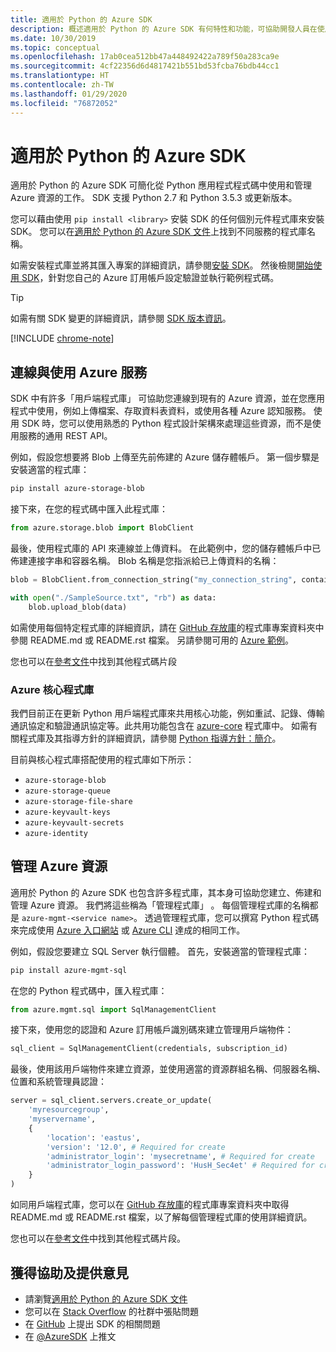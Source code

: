 ```yaml
---
title: 適用於 Python 的 Azure SDK
description: 概述適用於 Python 的 Azure SDK 有何特性和功能，可協助開發人員在使用 Azure 服務時更具生產力。
ms.date: 10/30/2019
ms.topic: conceptual
ms.openlocfilehash: 17ab0cea512bb47a448492422a789f50a283ca9e
ms.sourcegitcommit: 4cf22356d6d4817421b551bd53fcba76bdb44cc1
ms.translationtype: HT
ms.contentlocale: zh-TW
ms.lasthandoff: 01/29/2020
ms.locfileid: "76872052"
---
```

# <a name="azure-sdk-for-python"></a>適用於 Python 的 Azure SDK

適用於 Python 的 Azure SDK 可簡化從 Python 應用程式程式碼中使用和管理 Azure 資源的工作。 SDK 支援 Python 2.7 和 Python 3.5.3 或更新版本。

您可以藉由使用 `pip install <library>` 安裝 SDK 的任何個別元件程式庫來安裝 SDK。 您可以在[適用於 Python 的 Azure SDK 文件](https://azure.github.io/azure-sdk-for-python/)上找到不同服務的程式庫名稱。

如需安裝程式庫並將其匯入專案的詳細資訊，請參閱[安裝 SDK](python-sdk-azure-install.md)。 然後檢閱[開始使用 SDK](python-sdk-azure-get-started.yml)，針對您自己的 Azure 訂用帳戶設定驗證並執行範例程式碼。

> [!TIP]
> 如需有關 SDK 變更的詳細資訊，請參閱 [SDK 版本資訊](https://azure.github.io/azure-sdk/)。

[!INCLUDE [chrome-note](includes/chrome-note.md)]

## <a name="connect-and-use-azure-services"></a>連線與使用 Azure 服務

SDK 中有許多「用戶端程式庫」  可協助您連線到現有的 Azure 資源，並在您應用程式中使用，例如上傳檔案、存取資料表資料，或使用各種 Azure 認知服務。 使用 SDK 時，您可以使用熟悉的 Python 程式設計架構來處理這些資源，而不是使用服務的通用 REST API。

例如，假設您想要將 Blob 上傳至先前佈建的 Azure 儲存體帳戶。 第一個步驟是安裝適當的程式庫：

```bash
pip install azure-storage-blob
```

接下來，在您的程式碼中匯入此程式庫：

```python
from azure.storage.blob import BlobClient
```

最後，使用程式庫的 API 來連線並上傳資料。 在此範例中，您的儲存體帳戶中已佈建連接字串和容器名稱。 Blob 名稱是您指派給已上傳資料的名稱：

```python
blob = BlobClient.from_connection_string("my_connection_string", container="mycontainer", blob="my_blob")

with open("./SampleSource.txt", "rb") as data:
    blob.upload_blob(data)
```

如需使用每個特定程式庫的詳細資訊，請在 [GitHub 存放庫](https://github.com/Azure/azure-sdk-for-python/tree/master/sdk)的程式庫專案資料夾中參閱 README.md  或 README.rst  檔案。 另請參閱可用的 [Azure 範例](https://docs.microsoft.com/samples/browse/?languages=python)。

您也可以在[參考文件](/python/api?view=azure-python)中找到其他程式碼片段

### <a name="the-azure-core-library"></a>Azure 核心程式庫

我們目前正在更新 Python 用戶端程式庫來共用核心功能，例如重試、記錄、傳輸通訊協定和驗證通訊協定等。此共用功能包含在 [azure-core](https://github.com/Azure/azure-sdk-for-python/tree/master/sdk/core/azure-core) 程式庫中。 如需有關程式庫及其指導方針的詳細資訊，請參閱 [Python 指導方針：簡介](https://azure.github.io/azure-sdk/python_introduction.html)。

目前與核心程式庫搭配使用的程式庫如下所示：

- `azure-storage-blob`
- `azure-storage-queue`
- `azure-storage-file-share`
- `azure-keyvault-keys`
- `azure-keyvault-secrets`
- `azure-identity`

## <a name="manage-azure-resources"></a>管理 Azure 資源

適用於 Python 的 Azure SDK 也包含許多程式庫，其本身可協助您建立、佈建和管理 Azure 資源。 我們將這些稱為「管理程式庫」  。 每個管理程式庫的名稱都是 `azure-mgmt-<service name>`。 透過管理程式庫，您可以撰寫 Python 程式碼來完成使用 [Azure 入口網站](https://portal.azure.com) 或 [Azure CLI](https://docs.microsoft.com/cli/azure/install-azure-cli) 達成的相同工作。

例如，假設您要建立 SQL Server 執行個體。 首先，安裝適當的管理程式庫：

```bash
pip install azure-mgmt-sql
```

在您的 Python 程式碼中，匯入程式庫：

```python
from azure.mgmt.sql import SqlManagementClient

```

接下來，使用您的認證和 Azure 訂用帳戶識別碼來建立管理用戶端物件：

```python
sql_client = SqlManagementClient(credentials, subscription_id)
```

最後，使用該用戶端物件來建立資源，並使用適當的資源群組名稱、伺服器名稱、位置和系統管理員認證：

```python
server = sql_client.servers.create_or_update(
    'myresourcegroup',
    'myservername',
    {
        'location': 'eastus',
        'version': '12.0', # Required for create
        'administrator_login': 'mysecretname', # Required for create
        'administrator_login_password': 'HusH_Sec4et' # Required for create
    }
)
```

如同用戶端程式庫，您可以在 [GitHub 存放庫](https://github.com/Azure/azure-sdk-for-python/tree/master/sdk)的程式庫專案資料夾中取得 README.md  或 README.rst  檔案，以了解每個管理程式庫的使用詳細資訊。

您也可以在[參考文件](/python/api?view=azure-python)中找到其他程式碼片段。 

## <a name="get-help-and-give-feedback"></a>獲得協助及提供意見

- 請瀏覽[適用於 Python 的 Azure SDK 文件](https://aka.ms/python-docs)
- 您可以在 [Stack Overflow](https://stackoverflow.com/questions/tagged/azure-sdk-python) 的社群中張貼問題
- 在 [GitHub](https://github.com/Azure/azure-sdk-for-python/issues) 上提出 SDK 的相關問題
- 在 [@AzureSDK](https://twitter.com/AzureSdk/) 上推文
